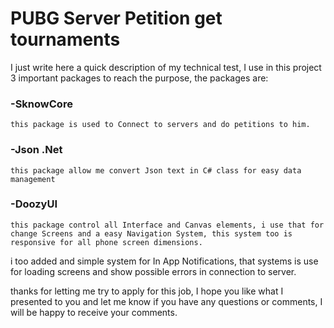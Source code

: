 # PUBG Server Petition get tournaments

I just write here a quick description of my technical test, I use in this project 3 important packages to reach the purpose, the packages are:

 ### -SknowCore
    this package is used to Connect to servers and do petitions to him.
    
### -Json .Net
    this package allow me convert Json text in C# class for easy data management 
    
### -DoozyUI 
    this package control all Interface and Canvas elements, i use that for change Screens and a easy Navigation System, this system too is responsive for all phone screen dimensions.
    
i too added and simple system for In App Notifications, that systems is use for loading screens and show possible errors in connection to server.

thanks for letting me try to apply for this job, I hope you like what I presented to you and let me know if you have any questions or comments, I will be happy to receive your comments.
    
